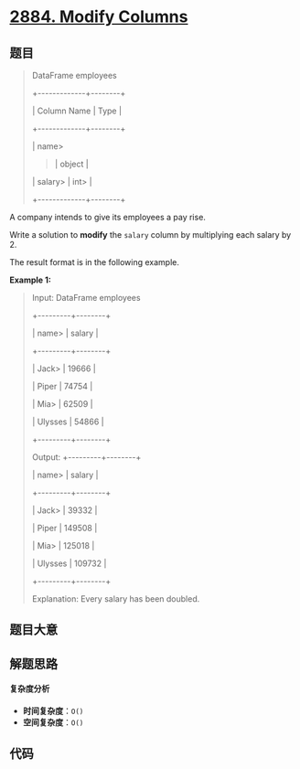 # [2884. Modify Columns](https://leetcode.com/problems/modify-columns/)

## 题目

> DataFrame employees
>
> +-------------+--------+
>
> | Column Name | Type |
>
> +-------------+--------+
>
> | name>
>
> > | object |
>
> | salary>
> | int>
> |
>
> +-------------+--------+

A company intends to give its employees a pay rise.

Write a solution to **modify** the `salary` column by multiplying each salary
by 2.

The result format is in the following example.

**Example 1:**

> Input: DataFrame employees
>
> +---------+--------+
>
> | name>
> | salary |
>
> +---------+--------+
>
> | Jack>
> | 19666 |
>
> | Piper | 74754 |
>
> | Mia>
> | 62509 |
>
> | Ulysses | 54866 |
>
> +---------+--------+
>
> Output: +---------+--------+
>
> | name>
> | salary |
>
> +---------+--------+
>
> | Jack>
> | 39332 |
>
> | Piper | 149508 |
>
> | Mia>
> | 125018 |
>
> | Ulysses | 109732 |
>
> +---------+--------+
>
> Explanation: Every salary has been doubled.

## 题目大意

## 解题思路

#### 复杂度分析

- **时间复杂度**：`O()`
- **空间复杂度**：`O()`

## 代码

```javascript

```
